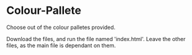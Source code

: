 # Colour-Pallete
Choose out of the colour palletes provided.

Download the files, and run the file named 'index.html'. Leave the other files, as the main file is dependant on them.
